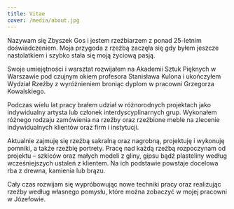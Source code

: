 ```yaml
---
title: Vitae
cover: /media/about.jpg
---
```


Nazywam się Zbyszek Gos i jestem rzeźbiarzem z ponad 25-letnim doświadczeniem. Moja przygoda z rzeźbą zaczęła się gdy byłem jeszcze nastolatkiem i szybko stała się moją życiową pasją.


Swoje umiejętności i warsztat rozwijałem na Akademii Sztuk Pięknych w Warszawie pod czujnym okiem profesora Stanisława Kulona i ukończyłem Wydział Rzeźby z wyróżnieniem broniąc dyplom w pracowni Grzegorza Kowalskiego.


Podczas wielu lat pracy brałem udział w różnorodnych projektach jako indywidualny artysta lub członek interdyscyplinarnych grup. Wykonałem różnego rodzaju zamówienia na rzeźby oraz rzeźbione meble na zlecenie indywidualnych klientów oraz firm i instytucji.


Aktualnie zajmuję się rzeźbą sakralną oraz nagrobną, projektuję i wykonuję pomniki, a także rzeźbię portrety. Pracę nad każdą rzeźbą rozpoczynam od projektu – szkiców oraz małych modeli z gliny, gipsu bądź plasteliny według wcześniejszych ustaleń z klientem. Na ich podstawie powstaje docelowa rba z drewna, kamienia lub brązu.


Cały czas rozwijam się wypróbowując nowe techniki pracy oraz realizując rzeźby według własnego pomysłu, które można zobaczyć w mojej pracowni w Józefowie.
